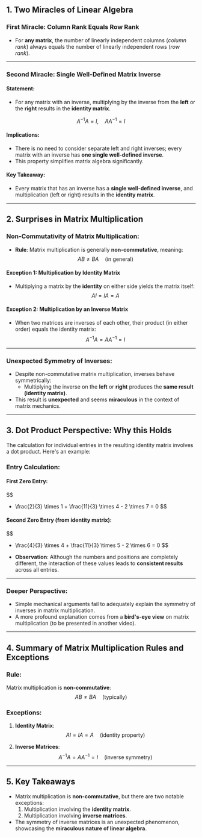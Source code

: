 ## 1. Two Miracles of Linear Algebra

### First Miracle: Column Rank Equals Row Rank
- For **any matrix**, the number of linearly independent columns (*column rank*) always equals the number of linearly independent rows (*row rank*).

---

### Second Miracle: Single Well-Defined Matrix Inverse
#### Statement:
- For any matrix with an inverse, multiplying by the inverse from the **left** or the **right** results in the **identity matrix**.

$$
A^{-1} A = I, \quad A A^{-1} = I
$$

#### Implications:
- There is no need to consider separate left and right inverses; every matrix with an inverse has **one single well-defined inverse**.
- This property simplifies matrix algebra significantly.

#### Key Takeaway:
- Every matrix that has an inverse has a **single well-defined inverse**, and multiplication (left or right) results in the **identity matrix**.

---

## 2. Surprises in Matrix Multiplication

### Non-Commutativity of Matrix Multiplication:
- **Rule**: Matrix multiplication is generally **non-commutative**, meaning:
$$
AB \neq BA \quad \text{(in general)}
$$

#### Exception 1: Multiplication by Identity Matrix
- Multiplying a matrix by the **identity** on either side yields the matrix itself:
$$
AI = IA = A
$$

#### Exception 2: Multiplication by an Inverse Matrix
- When two matrices are inverses of each other, their product (in either order) equals the identity matrix:
$$
A^{-1} A = AA^{-1} = I
$$

---

### Unexpected Symmetry of Inverses:
- Despite non-commutative matrix multiplication, inverses behave symmetrically:
  - Multiplying the inverse on the **left** or **right** produces the **same result (identity matrix)**.
- This result is **unexpected** and seems **miraculous** in the context of matrix mechanics.

---

## 3. Dot Product Perspective: Why this Holds

The calculation for individual entries in the resulting identity matrix involves a dot product. Here's an example:

### Entry Calculation:
#### First Zero Entry:
$$
- \frac{2}{3} \times 1 + \frac{11}{3} \times 4 - 2 \times 7 = 0
$$

#### Second Zero Entry (from identity matrix):
$$
- \frac{4}{3} \times 4 + \frac{11}{3} \times 5 - 2 \times 6 = 0
$$

- **Observation**: Although the numbers and positions are completely different, the interaction of these values leads to **consistent results** across all entries.

---

### Deeper Perspective:
- Simple mechanical arguments fail to adequately explain the symmetry of inverses in matrix multiplication.
- A more profound explanation comes from a **bird's-eye view** on matrix multiplication (to be presented in another video).

---

## 4. Summary of Matrix Multiplication Rules and Exceptions

### Rule:
Matrix multiplication is **non-commutative**:
$$
AB \neq BA \quad \text{(typically)}
$$

### Exceptions:
1. **Identity Matrix**:
   $$
   AI = IA = A \quad \text{(identity property)}
   $$

2. **Inverse Matrices**:
   $$
   A^{-1} A = AA^{-1} = I \quad \text{(inverse symmetry)}
   $$

---

## 5. Key Takeaways

- Matrix multiplication is **non-commutative**, but there are two notable exceptions:
  1. Multiplication involving the **identity matrix**.
  2. Multiplication involving **inverse matrices**.
- The symmetry of inverse matrices is an unexpected phenomenon, showcasing the **miraculous nature of linear algebra**.